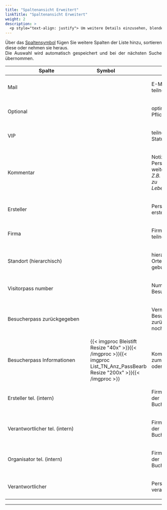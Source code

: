 ```yaml
---
title: "Spaltenansicht Erweitert"
linkTitle: "Spaltenansicht Erweitert"
weight: 2
description: >
  <p style="text-align: justify"> Um weitere Details einzusehen, blenden Sie weitere Spalten ein. </p>
---
```

<p style="text-align: justify"> Über das <a href="/3vrooms/generell/grundlegendefunktionen/listenansichtanpassen/"> Spaltensymbol</a> fügen Sie weitere Spalten der Liste hinzu, sortieren diese oder nehmen sie heraus. </br>
Die Auswahl wird automatisch gespeichert und bei der nächsten Suche übernommen. </p> 

|<div style="width:250px">Spalte</div>|<div style="width:100px">Symbol</div>|Anmerkungen|
|---|---|---|
|Mail||<p style="text-align: justify">E-Mail-Adresse der teilnehmenden Person</p>|
|Optional||<p style="text-align: justify">optimale Teilnahme oder Pflichtteilnahme</p>|
|VIP||<p style="text-align: justify">teilnehmende Person mit VIP-Status</p>|
|Kommentar||<p style="text-align: justify">Notizen zur teilnehmenden Person, die an den Dienstleister weitergegeben wird </br> _Z.B. beim Catering Information zu Lebensmittelunverträglichkeiten_</p>|
|Ersteller||<p style="text-align: justify">Person, welche die Buchung erstellt hat</p>|
|Firma||<p style="text-align: justify">Firma, welcher die teilnehmende Person angehört</p>|
|Standort (hierarchisch)||<p style="text-align: justify">hierachische Darstellung des Ortes, an dem sich die gebuchte Ressource befindet</p>|
|Visitorpass number||<p style="text-align: justify">Nummer des Besucherausweises</p>|
|Besucherpass zurückgegeben||<p style="text-align: justify">Vermerk, ob der Besucherausweis schon zurückgegeben wurde oder noch im Umlauf ist</p>|
|Besucherpass Informationen|{{< imgproc Bleistift Resize "40x" >}}{{< /imgproc >}}{{< imgproc List_TN_Anz_PassBearb Resize "200x" >}}{{< /imgproc >}}|<p style="text-align: justify">Kommentar und Informationen zum Besuchspass einfügen oder bearbeiten</p>|
|Ersteller tel. (intern)||<p style="text-align: justify">Firmeninterne Telefonnummer der Person, welche die Buchung erstellt hat</p>|
|Verantwortlicher tel. (intern)||<p style="text-align: justify">Firmeninterne Telefonnummer der Person, welche für die Buchung verantwortlich ist</p>|
|Organisator tel. (intern)||<p style="text-align: justify">Firmeninterne Telefonnummer der Person, welche die Buchung organisiert</p>|
|Verantwortlicher||<p style="text-align: justify">Person, welche für die Buchung verantworltich ist</p>|
---
